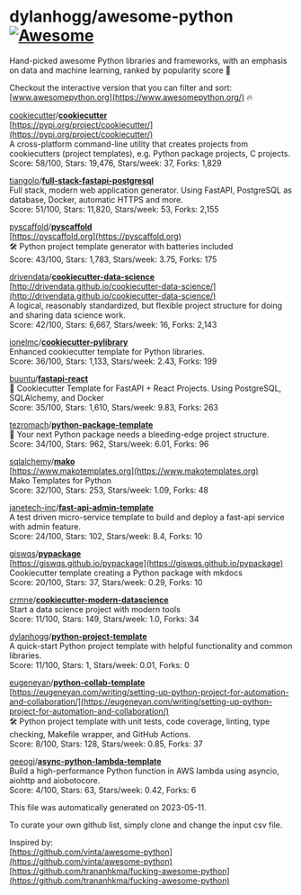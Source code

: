# dylanhogg/awesome-python  [![Awesome](https://awesome.re/badge.svg)](https://awesome.re)  

Hand-picked awesome Python libraries and frameworks, 
with an emphasis on data and machine learning, ranked by popularity score 🐍  

Checkout the interactive version that you can filter and sort: 
[www.awesomepython.org](https://www.awesomepython.org/) 🔥  


<a href="https://github.com/cookiecutter)">cookiecutter</a>/<b><a href="https://github.com/cookiecutter/cookiecutter">cookiecutter</a></b>  
[https://pypi.org/project/cookiecutter/](https://pypi.org/project/cookiecutter/)  
A cross-platform command-line utility that creates projects from cookiecutters (project templates), e.g. Python package projects, C projects.  
Score: 58/100, Stars: 19,476, Stars/week: 37, Forks: 1,829  


<a href="https://github.com/tiangolo)">tiangolo</a>/<b><a href="https://github.com/tiangolo/full-stack-fastapi-postgresql">full-stack-fastapi-postgresql</a></b>  
Full stack, modern web application generator. Using FastAPI, PostgreSQL as database, Docker, automatic HTTPS and more.  
Score: 51/100, Stars: 11,820, Stars/week: 53, Forks: 2,155  


<a href="https://github.com/pyscaffold)">pyscaffold</a>/<b><a href="https://github.com/pyscaffold/pyscaffold">pyscaffold</a></b>  
[https://pyscaffold.org](https://pyscaffold.org)  
🛠 Python project template generator with batteries included  
Score: 43/100, Stars: 1,783, Stars/week: 3.75, Forks: 175  


<a href="https://github.com/drivendata)">drivendata</a>/<b><a href="https://github.com/drivendata/cookiecutter-data-science">cookiecutter-data-science</a></b>  
[http://drivendata.github.io/cookiecutter-data-science/](http://drivendata.github.io/cookiecutter-data-science/)  
A logical, reasonably standardized, but flexible project structure for doing and sharing data science work.  
Score: 42/100, Stars: 6,667, Stars/week: 16, Forks: 2,143  


<a href="https://github.com/ionelmc)">ionelmc</a>/<b><a href="https://github.com/ionelmc/cookiecutter-pylibrary">cookiecutter-pylibrary</a></b>  
Enhanced cookiecutter template for Python libraries.  
Score: 36/100, Stars: 1,133, Stars/week: 2.43, Forks: 199  


<a href="https://github.com/buuntu)">buuntu</a>/<b><a href="https://github.com/buuntu/fastapi-react">fastapi-react</a></b>  
🚀   Cookiecutter Template for FastAPI + React Projects.  Using PostgreSQL, SQLAlchemy, and Docker  
Score: 35/100, Stars: 1,610, Stars/week: 9.83, Forks: 263  


<a href="https://github.com/tezromach)">tezromach</a>/<b><a href="https://github.com/tezromach/python-package-template">python-package-template</a></b>  
🚀 Your next Python package needs a bleeding-edge project structure.  
Score: 34/100, Stars: 962, Stars/week: 6.01, Forks: 96  


<a href="https://github.com/sqlalchemy)">sqlalchemy</a>/<b><a href="https://github.com/sqlalchemy/mako">mako</a></b>  
[https://www.makotemplates.org](https://www.makotemplates.org)  
Mako Templates for Python  
Score: 32/100, Stars: 253, Stars/week: 1.09, Forks: 48  


<a href="https://github.com/janetech-inc)">janetech-inc</a>/<b><a href="https://github.com/janetech-inc/fast-api-admin-template">fast-api-admin-template</a></b>  
 A test driven micro-service template to build and deploy a fast-api service with admin feature.  
Score: 24/100, Stars: 102, Stars/week: 8.4, Forks: 10  


<a href="https://github.com/giswqs)">giswqs</a>/<b><a href="https://github.com/giswqs/pypackage">pypackage</a></b>  
[https://giswqs.github.io/pypackage](https://giswqs.github.io/pypackage)  
Cookiecutter template creating a Python package with mkdocs  
Score: 20/100, Stars: 37, Stars/week: 0.29, Forks: 10  


<a href="https://github.com/crmne)">crmne</a>/<b><a href="https://github.com/crmne/cookiecutter-modern-datascience">cookiecutter-modern-datascience</a></b>  
Start a data science project with modern tools  
Score: 11/100, Stars: 149, Stars/week: 1.0, Forks: 34  


<a href="https://github.com/dylanhogg)">dylanhogg</a>/<b><a href="https://github.com/dylanhogg/python-project-template">python-project-template</a></b>  
A quick-start Python project template with helpful functionality and common libraries.  
Score: 11/100, Stars: 1, Stars/week: 0.01, Forks: 0  


<a href="https://github.com/eugeneyan)">eugeneyan</a>/<b><a href="https://github.com/eugeneyan/python-collab-template">python-collab-template</a></b>  
[https://eugeneyan.com/writing/setting-up-python-project-for-automation-and-collaboration/](https://eugeneyan.com/writing/setting-up-python-project-for-automation-and-collaboration/)  
🛠 Python project template with unit tests, code coverage, linting, type checking, Makefile wrapper, and GitHub Actions.  
Score: 8/100, Stars: 128, Stars/week: 0.85, Forks: 37  


<a href="https://github.com/geeogi)">geeogi</a>/<b><a href="https://github.com/geeogi/async-python-lambda-template">async-python-lambda-template</a></b>  
Build a high-performance Python function in AWS lambda using asyncio, aiohttp and aiobotocore.  
Score: 4/100, Stars: 63, Stars/week: 0.42, Forks: 6  


This file was automatically generated on 2023-05-11.  

To curate your own github list, simply clone and change the input csv file.  

Inspired by:  
[https://github.com/vinta/awesome-python](https://github.com/vinta/awesome-python)  
[https://github.com/trananhkma/fucking-awesome-python](https://github.com/trananhkma/fucking-awesome-python)  